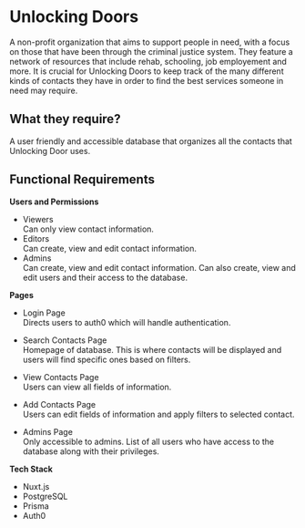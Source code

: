 # Unlocking Doors
A non-profit organization that aims to support people in need, with a focus on those that have been through the criminal justice system. They feature a network of resources that include rehab, schooling, job employement and more. It is crucial for Unlocking Doors to keep track of the many different kinds of contacts they have in order to find the best services someone in need may require.

## What they require?
A user friendly and accessible database that organizes all the contacts that Unlocking Door uses.

## Functional Requirements

**Users and Permissions**
- Viewers   
    Can only view contact information.
- Editors    
    Can create, view and edit contact information.
- Admins    
    Can create, view and edit contact information. Can also create, view and edit users and their access to the database.


**Pages**
- Login Page   
    Directs users to auth0 which will handle authentication.

- Search Contacts Page    
    Homepage of database. This is where contacts will be displayed and users will find specific ones based on filters.

- View Contacts Page    
    Users can view all fields of information.

- Add Contacts Page    
    Users can edit fields of information and apply filters to selected contact.

- Admins Page    
    Only accessible to admins. List of all users who have access to the database along with their privileges.


**Tech Stack**
- Nuxt.js
- PostgreSQL
- Prisma
- Auth0
